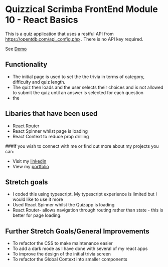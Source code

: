 # Quizzical Scrimba FrontEnd Module 10 - React Basics

This is a quiz application that uses a restful API from https://opentdb.com/api_config.php . There is no API key required.

See [Demo](https://get-quizzical.netlify.app/)

## Functionality
- The initial page is used to set the the trivia in terms of category, difficulty and quiz length.
- The quiz then loads and the user selects their choices and is not allowed to submit the quiz until an answer is selected for each question
- the 

## Libaries that have been used
- React Router
- React Spinner whilst page is loading
- React Context to reduce prop drilling

###If you wish to connect with me or find out more about my projects you can:
- Visit my [linkedin]()
- View my [portfolio](https://shahs-portfolio.netlify.app/) 

## Stretch goals
- I coded this using typescript. My typescript experience is limited but I would like to use it more
- Used React Spinner whilst the Quizapp is loading
- React Router- allows navigation through routing rather than state - this is better for page loading. 

## Further Stretch Goals/General Improvements
- To refactor the CSS to make maintenance easier
- To add a dark mode as I have done with several of my react apps 
- To improve the design of the initial trivia screen
- To refactor the Global Context into smaller components 
